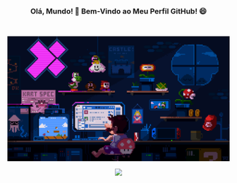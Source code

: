<h3 align="center">Olá, Mundo! 👋 Bem-Vindo ao Meu Perfil GitHub! 😄</h3>

<br>

<div>
  <p align="center"><img src="./mario.gif" width="700"></p>
</div>

<div align="center">
  <a href="https://www.linkedin.com/in/lucas-montino-204411244/" target="blank">
    <img src="https://img.shields.io/badge/LinkedIn-%230077B5.svg?style=flat-square&logo=linkedin&logoColor=white" width="100">
  </a>
</div>

<!--
**LMoont/lmoont** is a ✨ _special_ ✨ repository because its `README.md` (this file) appears on your GitHub profile.

Here are some ideas to get you started:

- 🔭 I’m currently working on ...
- 🌱 I’m currently learning ...
- 👯 I’m looking to collaborate on ...
- 🤔 I’m looking for help with ...
- 💬 Ask me about ...
- 📫 How to reach me: ...
- 😄 Pronouns: ...
- ⚡ Fun fact: ...
-->
